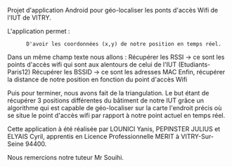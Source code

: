 Projet d'application Android pour géo-localiser les ponts d'accès Wifi de l'IUT de VITRY.

L'application permet :

          D'avoir les coordonnées (x,y) de notre position en temps réel.
Dans un même champ texte nous allons :
          Récupérer les RSSI -> ce sont les points d'accès wifi qui sont aux alentours de celui de l'IUT  (Etudiants-Paris12)
          Récupérer les BSSID -> ce sont les adresses MAC
          Enfin, récupérer la distance de notre position  en fonction du point d'accès Wifi

Puis pour terminer, nous avons fait de la triangulation. Le but étant de récupérer 3 positions différentes du bâtiment de notre IUT grâce un algorithme qui est capable de géo-localiser sur la carte l'endroit précis où se situe le point d'accès wifi par rapport à notre point actuel en temps réel.

Cette application à été réalisée par LOUNICI Yanis, PEPINSTER JULIUS et ELYAIS Cyril, apprentis en Licence Professionnelle MERIT à VITRY-Sur-Seine 94400.

Nous remercions notre tuteur Mr Souihi. 
